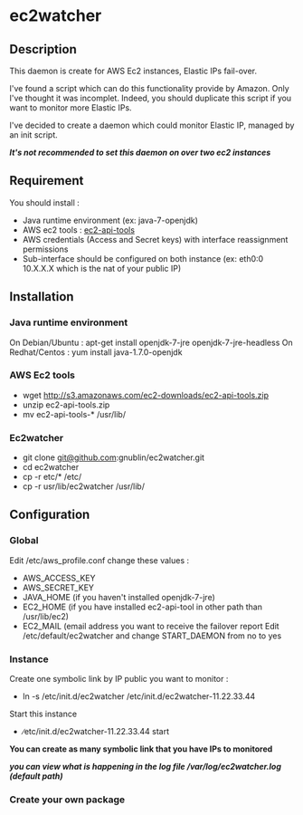 ec2watcher
==========

## Description
This daemon is create for AWS Ec2 instances, Elastic IPs fail-over.

I've found a script which can do this functionality provide by Amazon. Only I've thought it was incomplet. Indeed, you should duplicate this script if you want to monitor more Elastic IPs. 

I've decided to create a daemon which could monitor Elastic IP, managed by an init script.

**_It's not recommended to set this daemon on over two ec2 instances_**

## Requirement 
You should install : 
* Java runtime environment (ex: java-7-openjdk)
* AWS ec2 tools : [ec2-api-tools](http://s3.amazonaws.com/ec2-downloads/ec2-api-tools.zip)
* AWS credentials (Access and Secret keys) with interface reassignment permissions
* Sub-interface should be configured on both instance (ex: eth0:0 10.X.X.X which is the nat of your public IP)

## Installation
### Java runtime environment
On Debian/Ubuntu : apt-get install openjdk-7-jre openjdk-7-jre-headless
On Redhat/Centos : yum install java-1.7.0-openjdk

### AWS Ec2 tools
* wget http://s3.amazonaws.com/ec2-downloads/ec2-api-tools.zip
* unzip ec2-api-tools.zip
* mv ec2-api-tools-* /usr/lib/

### Ec2watcher
* git clone git@github.com:gnublin/ec2watcher.git
* cd ec2watcher
* cp -r etc/* /etc/
* cp -r usr/lib/ec2watcher /usr/lib/

## Configuration
### Global
Edit /etc/aws_profile.conf change these values : 
 * AWS_ACCESS_KEY
 * AWS_SECRET_KEY 
 * JAVA_HOME (if you haven't installed openjdk-7-jre)
 * EC2_HOME (if you have installed ec2-api-tool in other path than /usr/lib/ec2) 
 * EC2_MAIL (email address you want to receive the failover report
Edit /etc/default/ec2watcher and change START_DAEMON from no to yes

### Instance
Create one symbolic link by IP public you want to monitor : 
 * ln -s /etc/init.d/ec2watcher /etc/init.d/ec2watcher-11.22.33.44
 
Start this instance
 * ∕etc/init.d/ec2watcher-11.22.33.44 start

**You can create as many symbolic link that you have IPs to monitored**

**_you can view what is happening in the log file /var/log/ec2watcher.log (default path)_**
### Create your own package
